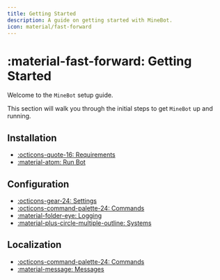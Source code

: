 ```yaml
---
title: Getting Started
description: A guide on getting started with MineBot.
icon: material/fast-forward
---
```


# :material-fast-forward: Getting Started

Welcome to the `MineBot` setup guide. 

This section will walk you through the initial steps to get `MineBot` up and running.

## Installation
<div class="grid cards" markdown>

- [:octicons-quote-16: Requirements](../guides/installation/requirements.md)
- [:material-atom: Run Bot](../guides/installation/setup_and_run.md)

</div>

## Configuration

<div class="grid cards" markdown>

- [:octicons-gear-24: Settings](../guides/configuration/settings.md)
- [:octicons-command-palette-24: Commands](../guides/configuration/commands.md)
- [:material-folder-eye: Logging](../guides/configuration/logging.md)
- [:material-plus-circle-multiple-outline: Systems](../guides/configuration/systems/index.md)

</div>

## Localization

<div class="grid cards" markdown>

- [:octicons-command-palette-24: Commands](../guides/localization/commands.md)
- [:material-message: Messages](../guides/localization/messages.md)

</div>